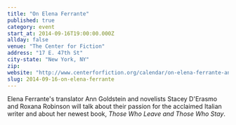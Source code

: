 ```yaml
---
title: "On Elena Ferrante"
published: true
category: event
start_at: 2014-09-16T19:00:00.000Z
allday: false
venue: "The Center for Fiction"
address: "17 E. 47th St"
city-state: "New York, NY"
zip:
website: "http://www.centerforfiction.org/calendar/on-elena-ferrante-ann-goldstein-roxana-robinson-and-stacey-derasmo/"
slug: 2014-09-16-on-elena-ferrante
---
```

Elena Ferrante's translator Ann Goldstein and novelists Stacey D'Erasmo and Roxana Robinson will talk about their passion for the acclaimed Italian writer and about her newest book, *Those Who Leave and Those Who Stay*.


